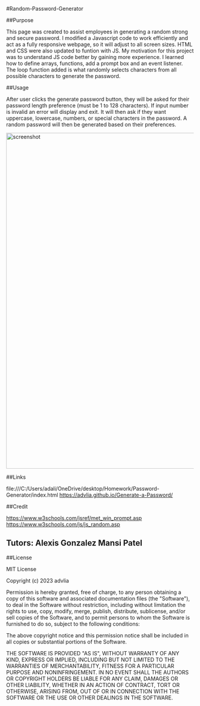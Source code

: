 #Random-Password-Generator


##Purpose

This page was created to assist employees in generating a random strong and secure password.
I modified a Javascript code to work efficiently and act as a fully responsive webpage, so it will adjust to all screen sizes. HTML and CSS were also updated to funtion with JS. My motivation for this project was to understand JS code better by gaining more experience. I learned how to define arrays, functions, add a prompt box and an event listener. The loop function added is what randomly selects characters from all possible characters to generate the password.

##Usage

After user clicks the generate password button, they will be asked for their password length preference
(must be 1 to 128 characters). If input number is invalid an error will display and exit.
It will then ask if they want uppercase, lowercase, numbers, or special characters in the password. A random password will then be generated based on their preferences.


<img width="901" alt="screenshot" src="https://github.com/advlia/Random-Password-Generator/assets/147446558/201cdd6c-dfe3-403f-9d39-798ae99a9377">


##Links

file:///C:/Users/adali/OneDrive/desktop/Homework/Password-Generator/index.html
https://advlia.github.io/Generate-a-Password/


##Credit

https://www.w3schools.com/jsref/met_win_prompt.asp
https://www.w3schools.com/js/js_random.asp

Tutors:
Alexis Gonzalez
Mansi Patel
-

##License

MIT License

Copyright (c) 2023 advlia

Permission is hereby granted, free of charge, to any person obtaining a copy of this software and associated documentation files (the "Software"), to deal in the Software without restriction, including without limitation the rights to use, copy, modify, merge, publish, distribute, sublicense, and/or sell copies of the Software, and to permit persons to whom the Software is furnished to do so, subject to the following conditions:

The above copyright notice and this permission notice shall be included in all copies or substantial portions of the Software.

THE SOFTWARE IS PROVIDED "AS IS", WITHOUT WARRANTY OF ANY KIND, EXPRESS OR IMPLIED, INCLUDING BUT NOT LIMITED TO THE WARRANTIES OF MERCHANTABILITY, FITNESS FOR A PARTICULAR PURPOSE AND NONINFRINGEMENT. IN NO EVENT SHALL THE AUTHORS OR COPYRIGHT HOLDERS BE LIABLE FOR ANY CLAIM, DAMAGES OR OTHER LIABILITY, WHETHER IN AN ACTION OF CONTRACT, TORT OR OTHERWISE, ARISING FROM, OUT OF OR IN CONNECTION WITH THE SOFTWARE OR THE USE OR OTHER DEALINGS IN THE SOFTWARE.

